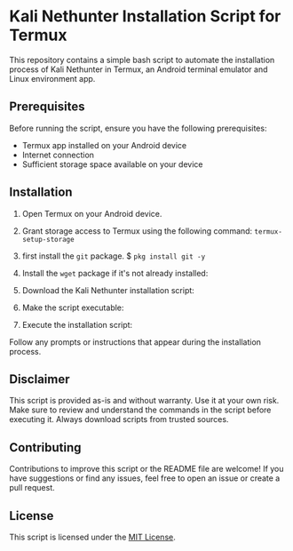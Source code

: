 # Kali Nethunter Installation Script for Termux

This repository contains a simple bash script to automate the installation process of Kali Nethunter in Termux, an Android terminal emulator and Linux environment app.

## Prerequisites

Before running the script, ensure you have the following prerequisites:

- Termux app installed on your Android device
- Internet connection
- Sufficient storage space available on your device

## Installation

1. Open Termux on your Android device.

2. Grant storage access to Termux using the following command:
   `termux-setup-storage`
3. first install the `git` package.
   $ `pkg install git -y`

5. Install the `wget` package if it's not already installed:

6. Download the Kali Nethunter installation script:

7. Make the script executable:

8. Execute the installation script:

Follow any prompts or instructions that appear during the installation process.

## Disclaimer

This script is provided as-is and without warranty. Use it at your own risk. Make sure to review and understand the commands in the script before executing it. Always download scripts from trusted sources.

## Contributing

Contributions to improve this script or the README file are welcome! If you have suggestions or find any issues, feel free to open an issue or create a pull request.

## License

This script is licensed under the [MIT License](LICENSE).
